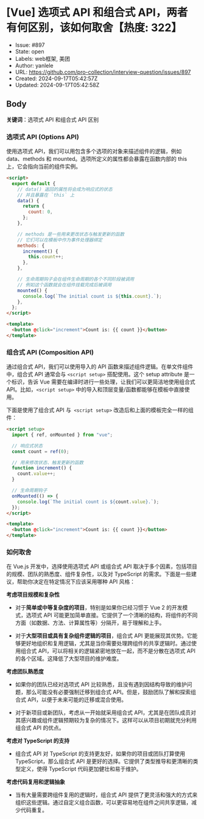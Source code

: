 # [Vue] 选项式 API 和组合式 API，两者有何区别，该如何取舍【热度: 322】

- Issue: #897
- State: open
- Labels: web框架, 美团
- Author: yanlele
- URL: https://github.com/pro-collection/interview-question/issues/897
- Created: 2024-09-17T05:42:57Z
- Updated: 2024-09-17T05:42:58Z

## Body

**关键词**：选项式 API 和组合式 API 区别

### 选项式 API (Options API)

使用选项式 API，我们可以用包含多个选项的对象来描述组件的逻辑，例如 data、methods 和 mounted。选项所定义的属性都会暴露在函数内部的 this 上，它会指向当前的组件实例。

```html
<script>
  export default {
    // data() 返回的属性将会成为响应式的状态
    // 并且暴露在 `this` 上
    data() {
      return {
        count: 0,
      };
    },

    // methods 是一些用来更改状态与触发更新的函数
    // 它们可以在模板中作为事件处理器绑定
    methods: {
      increment() {
        this.count++;
      },
    },

    // 生命周期钩子会在组件生命周期的各个不同阶段被调用
    // 例如这个函数就会在组件挂载完成后被调用
    mounted() {
      console.log(`The initial count is ${this.count}.`);
    },
  };
</script>

<template>
  <button @click="increment">Count is: {{ count }}</button>
</template>
```

### 组合式 API (Composition API)

通过组合式 API，我们可以使用导入的 API 函数来描述组件逻辑。在单文件组件中，组合式 API 通常会与 `<script setup>` 搭配使用。这个 setup attribute 是一个标识，告诉 Vue 需要在编译时进行一些处理，让我们可以更简洁地使用组合式 API。比如，`<script setup>` 中的导入和顶层变量/函数都能够在模板中直接使用。

下面是使用了组合式 API 与` <script setup>` 改造后和上面的模板完全一样的组件：

```html
<script setup>
  import { ref, onMounted } from "vue";

  // 响应式状态
  const count = ref(0);

  // 用来修改状态、触发更新的函数
  function increment() {
    count.value++;
  }

  // 生命周期钩子
  onMounted(() => {
    console.log(`The initial count is ${count.value}.`);
  });
</script>

<template>
  <button @click="increment">Count is: {{ count }}</button>
</template>
```

### 如何取舍

在 Vue.js 开发中，选择使用选项式 API 或组合式 API 取决于多个因素，包括项目的规模、团队的熟悉度、组件复杂性，以及对 TypeScript 的需求。下面是一些建议，帮助你决定在特定情况下应该采用哪种 API 风格：

**考虑项目规模和复杂性**

- 对于**简单或中等复杂度的项目**，特别是如果你已经习惯于 Vue 2 的开发模式，选项式 API 可能更加简单直接。它提供了一个清晰的结构，将组件的不同方面（如数据、方法、计算属性等）分隔开，易于理解和上手。

- 对于**大型项目或具有复杂组件逻辑的项目**，组合式 API 更能展现其优势。它能够更好地组织和复用逻辑，尤其是当你需要处理跨组件的共享逻辑时。通过使用组合式 API，可以将相关的逻辑紧密地放在一起，而不是分散在选项式 API 的各个区域。这降低了大型项目的维护难度。

**考虑团队熟悉度**

- 如果你的团队已经对选项式 API 比较熟悉，且没有遇到因结构导致的维护问题，那么可能没有必要强制迁移到组合式 API。但是，鼓励团队了解和探索组合式 API，以便于未来可能的迁移或混合使用。

- 对于新项目或新团队，考虑从一开始就采用组合式 API，尤其是在团队成员对其感兴趣或组件逻辑预期较为复杂的情况下。这样可以从项目初期就充分利用组合式 API 的优点。

**考虑对 TypeScript 的支持**

- 组合式 API 对 TypeScript 的支持更友好，如果你的项目或团队打算使用 TypeScript，那么组合式 API 是更好的选择。它提供了类型推导和更清晰的类型定义，使得 TypeScript 代码更加健壮和易于维护。

**考虑代码复用和逻辑抽象**

- 当有大量需要跨组件复用的逻辑时，组合式 API 提供了更灵活和强大的方式来组织这些逻辑。通过自定义组合函数，可以更容易地在组件之间共享逻辑，减少代码重复。

